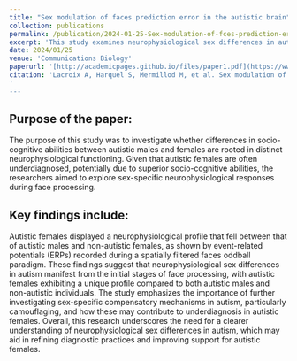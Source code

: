 ```yaml
---
title: "Sex modulation of faces prediction error in the autistic brain"
collection: publications
permalink: /publication/2024-01-25-Sex-modulation-of-fces-prediction-error-in-the-autistic-brain
excerpt: 'This study examines neurophysiological sex differences in autism, focusing on early stages of face processing. Using an event-related potentials (ERP) paradigm, the research reveals that autistic females show a distinct neurophysiological profile, positioned between autistic males and non-autistic females. These findings suggest that autistic females may have different neural processing patterns, potentially contributing to underdiagnosis. The study calls for further exploration of sex-specific compensatory mechanisms and the concept of camouflaging in autism.'
date: 2024/01/25
venue: 'Communications Biology'
paperurl: '[http://academicpages.github.io/files/paper1.pdf](https://www.nature.com/articles/s42003-024-05807-4'
citation: 'Lacroix A, Harquel S, Mermillod M, et al. Sex modulation of faces prediction error in the autistic brain. Commun Biol. 2024;7(1):1-12. doi:10.1038/s42003-024-05807-4'
'
---
```


## Purpose of the paper:  

The purpose of this study was to investigate whether differences in socio-cognitive abilities between autistic males and females are rooted in distinct neurophysiological functioning. Given that autistic females are often underdiagnosed, potentially due to superior socio-cognitive abilities, the researchers aimed to explore sex-specific neurophysiological responses during face processing.

## Key findings include:  

Autistic females displayed a neurophysiological profile that fell between that of autistic males and non-autistic females, as shown by event-related potentials (ERPs) recorded during a spatially filtered faces oddball paradigm.
These findings suggest that neurophysiological sex differences in autism manifest from the initial stages of face processing, with autistic females exhibiting a unique profile compared to both autistic males and non-autistic individuals.
The study emphasizes the importance of further investigating sex-specific compensatory mechanisms in autism, particularly camouflaging, and how these may contribute to underdiagnosis in autistic females.
Overall, this research underscores the need for a clearer understanding of neurophysiological sex differences in autism, which may aid in refining diagnostic practices and improving support for autistic females.